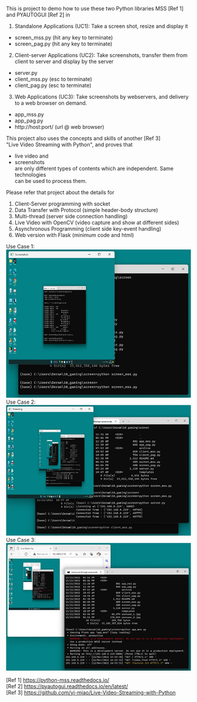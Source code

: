This is project to demo how to use these two Python libraries MSS [Ref 1] and PYAUTOGUI [Ref 2] in   
1. Standalone Applications (UC1): Take a screen shot, resize and display it  
- screen_mss.py (hit any key to terminate)  
- screen_pag.py (hit any key to terminate)  
2. Client-server Applications (UC2): Take screenshots, transfer them from client 
to server and display by the server  
- server.py  
- client_mss.py (esc to terminate)  
- client_pag.py (esc to terminate)  
3. Web Applications (UC3): Take screenshots by webservers, and delivery to 
a web browser on demand.
- app_mss.py  
- app_pag.py  
- http://host:port/ (url @ web browser)

This project also uses the concepts and skills of another [Ref 3]  
"Live Video Streaming with Python", and proves that 
- live video and  
- screenshots  
are only different types of contents which are independent. Same technologies  
can be used to process them.  
 
Please refer that project about the details for
1. Client-Server programming with socket
2. Data Transfer with Protocol (simple header-body structure)
3. Multi-thread (server side connection handling)
4. Live Video with OpenCV (video capture and show at different sides)
5. Asynchronous Programming (client side key-event handling)
6. Web version with Flask (minimum code and html)

Use Case 1:  
![Use Case 1](usecase_1.jpg)  
Use Case 2:  
![Use Case 2](usecase_2.jpg)  
Use Case 3:  
![Use Case 3](usecase_3.jpg)  

[Ref 1] https://python-mss.readthedocs.io/  
[Ref 2] https://pyautogui.readthedocs.io/en/latest/  
[Ref 3] https://github.com/yi-miao/Live-Video-Streaming-with-Python  
